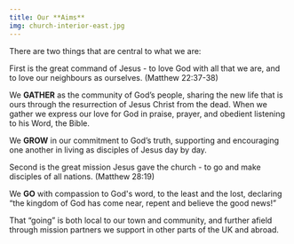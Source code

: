 ```yaml
---
title: Our **Aims**
img: church-interior-east.jpg
---
```

There are two things that are central to what we are:

First is the great command of Jesus - to love God with all that we are, and to love our neighbours as ourselves. (Matthew 22:37-38)

We **GATHER** as the community of God’s people, sharing the new life that is ours through the resurrection of Jesus Christ from the dead. When we gather we express our love for God in praise, prayer, and obedient listening to his Word, the Bible.

We **GROW** in our commitment to God’s truth, supporting and encouraging one another in living as disciples of Jesus day by day.

Second is the great mission Jesus gave the church - to go and make disciples of all nations. (Matthew 28:19)

We **GO** with compassion to God's word, to the least and the lost, declaring “the kingdom of God has come near, repent and believe the good news!”

That  “going” is both local to our town and community, and further afield through mission partners we support in other parts of the UK and abroad.
